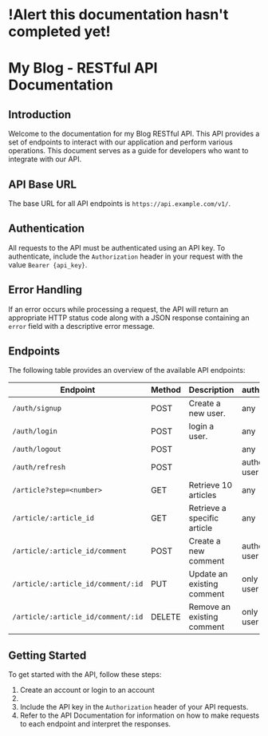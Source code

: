 # !Alert this documentation hasn't completed yet!

# My Blog - RESTful API Documentation

## Introduction

Welcome to the documentation for my Blog RESTful API. This API provides a set of endpoints to interact with our application and perform various operations. This document serves as a guide for developers who want to integrate with our API.

## API Base URL

The base URL for all API endpoints is `https://api.example.com/v1/`.

## Authentication

All requests to the API must be authenticated using an API key. To authenticate, include the `Authorization` header in your request with the value `Bearer {api_key}`.

## Error Handling

If an error occurs while processing a request, the API will return an appropriate HTTP status code along with a JSON response containing an `error` field with a descriptive error message.

## Endpoints

The following table provides an overview of the available API endpoints:

| Endpoint                           | Method | Description                 | authorization      |
| ---------------------------------- | ------ | --------------------------- | ------------------ |
| `/auth/signup`                     | POST   | Create a new user.          | any                |
| `/auth/login`                      | POST   | login a user.               | any                |
| `/auth/logout`                     | POST   |                             | any                |
| `/auth/refresh`                    | POST   |                             | autheticated user  |
| `/article?step=<number>`           | GET    | Retrieve 10 articles        | any                |
| `/article/:article_id`             | GET    | Retrieve a specific article | any                |
| `/article/:article_id/comment`     | POST   | Create a new comment        | authenticated user |
| `/article/:article_id/comment/:id` | PUT    | Update an existing comment  | only same user     |
| `/article/:article_id/comment/:id` | DELETE | Remove an existing comment  | only same user     |

## Getting Started

To get started with the API, follow these steps:

1. Create an account or login to an account
2.
3. Include the API key in the `Authorization` header of your API requests.
4. Refer to the API Documentation for information on how to make requests to each endpoint and interpret the responses.
